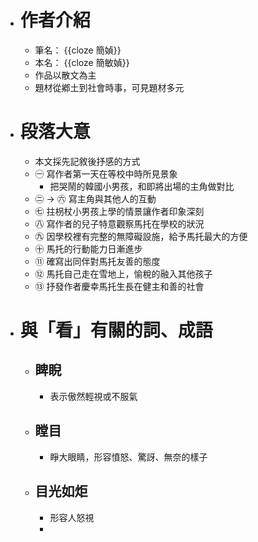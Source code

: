 - # 作者介紹
	- 筆名： {{cloze 簡媜}}
	- 本名： {{cloze 簡敏媜}}
	- 作品以散文為主
	- 題材從鄕土到社會時事，可見題材多元
- # 段落大意
	- 本文採先記敘後抒感的方式
	- ㊀ 寫作者第一天在等校中時所見景象
		- 把哭鬧的韓國小男孩，和即將出場的主角做對比
	- ㊁ -> ㊅ 寫主角與其他人的互動
	- ㊆ 拄枴杖小男孩上學的情景讓作者印象深刻
	- ㊇ 寫作者的兒子特意觀察馬托在學校的狀況
	- ㊈ 因學校裡有完整的無障礙設施，給予馬托最大的方便
	- ㊉ 馬托的行動能力日漸進步
	- ⑪ 確寫出同伴對馬托友善的態度
	- ⑫ 馬托自己走在雪地上，愉稅的融入其他孩子
	- ⑬ 抒發作者慶幸馬托生長在健主和善的社會
- # 與「看」有關的詞、成語
	- ## 睥睨
		- 表示傲然輕視或不服氣
	- ## 瞠目
		- 睜大眼睛，形容憤怒、驚訝、無奈的樣子
	- ## 目光如炬
		- 形容人怒視
		-